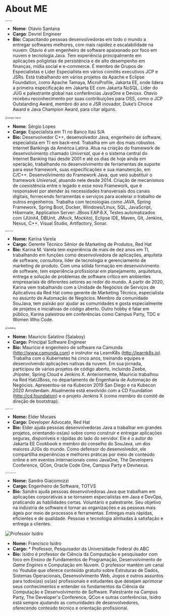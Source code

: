 # About ME

<img src="../images/otavio-java.png" alt="otavio-java" style="zoom:24%;" />

* **Nome**: Otavio Santana
* **Cargo**: Devrel Engineer
* **Bio:** Capacitando pessoas desenvolvedoras em todo o mundo a entregar softwares melhores, com mais rapidez e escalabilidade na nuvem. Otavio é um engenheiro de software apaixonado por foco em nuvem e tecnologia Java. Tem experiência principalmente em aplicações poliglotas de persistência e de alto desempenho em finanças, mídia social e e-commerce. É membro de Grupos de Especialistas e Líder Especialista em vários comitês executivos JCP e JSRs. Está trabalhando em vários projetos da Apache e Eclipse Foundation, como Apache Tamaya, MicroProfile, Jakarta EE, onde  lidera a primeira especificação em Jakarta EE com Jakarta NoSQL. Líder do JUG e palestrante global nas conferências JavaOne e Devoxx. Otavio recebeu reconhecimento por suas contribuições para OSS, como o JCP Outstanding Award, membro do ano e JSR inovador, Duke’s Choice Award e Java Champion Award, para citar alguns.


<img src="../images/sergio-lopes.jpeg" alt="sergio-lopes" style="zoom:50%;" />

* **Nome**: Sérgio Lopes
* **Cargo**: Especialista em TI no Banco Itaú S/A
* **Bio:** Desenvolvedor C++, desenvolvedor Java, engenheiro de software, especialista em TI em back-end. Trabalha em um dos mais robustos Internet Bankings da América Latina. Atua na criação do framework de desenvolvimento chamado *Universal*, que é o sistema central do Internet Banking Itaú desde 2001 e até os dias de hoje ainda em operação, trabalhando no desenvolvimento de ferramentas de suporte para esse framework, suas especificações e sua manutenção, em C/C++.
Desenvolvimento do Framework Java, que veio substituir o framework *Universal*, atuando nele desde 2014. Criação de mecanismos de coexistência entre o legado e esse novo Framework, que é responsável por atender às necessidades transversais dos canais digitais, fornecendo ferramentas e serviços para acelerar o trabalho de outros engenheiros.
Trabalha com tecnologias como JAVA, Spring Framework, Spring Boot, Docker, Windows/Linux, SQL, JavaScript, Hibernate, Application Server: JBoss EAP.6.X, Testes automatizados com (JUnit4, DBUnit, JMock, Mockito), Eclipse IDE, Maven, Git, Jenkins, Nexus, C++, Visual Studio, Artifactory, Sonar.


<img src="../images/karina-varela.png" alt="karina-varela" style="zoom:24%;" />

* **Nome:** Karina Varela
* **Cargo:** Gerente Técnico Sênior de Marketing de Produtos, Red Hat
* **Bio:** Karina M. Varela tem experiência de mais de dez anos em TI, trabalhando em funções como desenvolvedora de aplicações, arquiteta de software, consultora, líder de tecnologia e gerenciamento de marketing de produto. Com uma sólida formação em desenvolvimento de software, tem experiência profissional em planejamento, arquitetura, entrega e solução de problemas de software crítico em ambientes empresariais de diferentes setores ao redor do mundo.
A partir de 2020, Karina vem trabalhando com a Unidade de Negócios de Serviços de Aplicativos da Red Hat como gerente de Marketing Técnico, especialista no assunto de Automação de Negócios. Membro da comunidade SouJava, tem paixão por ajudar as comunidades e gosta especialmente de projetos e iniciativas de código aberto. Outro hobby é falar em público, Karina palestrou em conferências como Campus Party, TDC e Women Who Code.


<img src="../images/salaboy512x512.png" alt="salaboy" style="zoom:50%;" />

* **Nome:** Mauricio Salatino (Salaboy)
* **Cargo:** Principal Software Engineer
* **Bio:** Mauricio é engenheiro de software na Camunda (http://www.camunda.com) e instrutor na LearnK8s (http://learnk8s.io). Trabalha com o Kubernetes há cinco anos, treinando equipes e desenvolvendo aplicações nativas da nuvem. Em sua jornada, participou de vários projetos de código aberto, incluindo Zeebe, Jhipster, Spring Cloud e Jenkins X. Anteriormente, Mauricio trabalhou na Red Hat/JBoss, no departamento de Engenharia de Automação de Negócios. Apresentou-se na Kubecon 2019 San Diego e na Kubecon 2020 Amsterdam. Atualmente está envolvido com a CD Foundation (http://cd.foundation) e o projeto Jenkins X (como membro do comitê de direção de bootstrap). 

<img src="../images/elder-moraes.png" alt="elder-moraes" style="zoom:24%;" />

* **Nome:** Elder Moraes
* **Cargo:** Developer Advocate, Red Hat
* **Bio:** Elder ajuda pessoas desenvolvedoras Java a trabalhar em grandes projetos, orientando-os(as) sobre como construir e entregar aplicações seguras, disponíveis e rápidas do lado do servidor. Ele é o autor do Jakarta EE Cookbook e membro do conselho do SouJava, um dos maiores JUGs do mundo. Como defensor do desenvolvedor, ele compartilha experiências e melhores práticas por meio de conteúdo online e em eventos internacionais como JavaOne, The Developers Conference, QCon, Oracle Code One, Campus Party e Devnexus.


<img src="../images/sandro-giacomozzi.png" alt="sandro-giacomozzi" style="zoom:24%;" />

* **Nome:** Sandro Giacomozzi
* **Cargo:** Engenheiro de Software, TOTVS
* **Bio:** Sandro ajuda pessoas desenvolvedoras Java que trabalham em aplicações corporativas a se tornarem especialistas em Java e DevOps, praticando as habilidades certas. Voluntário e palestrante. Seu objetivo na indústria de software é tornar as organizações e as pessoas mais ágeis por meio de processos e ferramentas. Entregas mais rápidas, eficientes e de qualidade. Pessoas e tecnologia alinhadas à satisfação e entrega a clientes.


<img src="../images/Isidro.JPG" alt="Professor Isidro" />

* **Nome:** Francisco Isidro
* **Cargo:** * Professor, Pesquisador da Universidade Federal do ABC
* **Bio:** Isidro é professor de Ciência da Computação e pesquisador com foco em Ensino de Fundamentos de Programação, Desenvolvimento de *Game Engines* e Computação em Nuvem. O professor mantém um canal no Youtube que oferece conteúdo gratuito sobre Estruturas de Dados, Sistemas Operacionais, Desenvolvimento Web, Jogos e outros assuntos para todos(as) os(as) profissionais e estudantes que desejam aprimorar seus conhecimentos e entender os fundamentos da Ciência da Computação e Desenvolvimento de Software. Palestrante na Campus Party, The Developer's Conference, QCon e outras conferências, Isidro está sempre ajudando as comunidades de desenvolvedores, oferecendo conteúdo técnico e orientação profissional.
